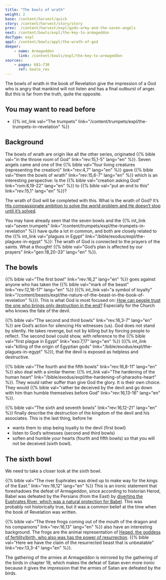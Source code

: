 ```yaml
---
title: "The bowls of wrath"
weight: 2
base: /content/harvest/quick
story: /content/harvest/story/story
prev:  /content/harvest/expl/gods-army-and-the-seven-angels
next: /content/bowls/expl/the-key-to-armageddon
docType: expl
appl: /content/bowls/appl/the-wrath-of-god
deeper:
    - name: Armageddon
      link: /content/bowls/expl/the-key-to-armageddon
sources: 
    - pages: 681–730
      ref: beale_rev
---
```


The bowls of wrath in the book of Revelation give the impression of a God who is angry that mankind will not listen and has a final outburst of anger. But this is far from the truth, quite the opposite.

## You may want to read before

<a name="6ee4"></a>
- {{% int_link val="The trumpets" link="/content/trumpets/expl/the-trumpets-in-revelation" %}}

## Background

<a name="a84e"></a>
The bowls of wrath are origin like all the other series, originated {{% bible val="in the throne room of God" link="rev:15,1-5" lang="en" %}}. Seven angels came and one of the {{% bible val="four living creatures (representing the creation)" link="rev:4,7" lang="en" %}} gave {{% bible val="them the bowls of wrath" link="rev:15,6-7" lang="en" %}} which is an interesting perspective: Is the {{% bible val="creation asking God" link="rom:8,19-22" lang="en" %}} to {{% bible val="put an end to this" link="rev:15,1" lang="en" %}}?

The wrath of God will be completed with this. What is the wrath of God? It’s [His compassionate ambition to solve the world problem and He doesn’t stop until it’s solved](https://moodyaudio.com/products/good-and-beautiful-god-part-6).

You may have already seen that the seven bowls and the {{% int_link val="seven trumpets" link="/content/trumpets/expl/the-trumpets-in-revelation" %}} have quite a lot in common, and both are closely related to the {{% int_link val="plagues in Egypt" link="/bible/exodus/expl/the-plagues-in-egypt" %}}: The wrath of God is connected to the prayers of the saints. What a thought! {{% bible val="God’s plan is affected by our prayers" link="gen:18,20-33" lang="en" %}}.

## The bowls

<a name="7ced"></a>
{{% bible val="The first bowl" link="rev:16,2" lang="en" %}} goes against anyone who has taken the {{% bible val="mark of the beast" link="rev:12,16-17" lang="en" %}} ({{% int_link val="a symbol of loyalty" link="/content/beasts/expl/the-nature-of-the-beast-in-the-book-of-revelation" %}}). This is what God is most focused on: [How can people trust the one who brings only destruction in the end?](https://www.bibleserver.com/NIV/Revelation6%3A1-11) Especially for the Church who knows the fate of the devil.

{{% bible val="The second and third bowls" link="rev:16,3-7" lang="en" %}} are God’s action for silencing His witnesses (us). God does not stand by silently. He takes revenge, but not by killing but by forcing people to reflect. The second bowl could show, with reference to the {{% bible val="first plague in Egypt" link="exo:7,17" lang="en" %}} ({{% int_link val="killing of the origin of Egyptian gods" link="/bible/exodus/expl/the-plagues-in-egypt" %}}), that the devil is exposed as helpless and destructive.

{{% bible val="The fourth and the fifth bowls" link="rev:16,8-11" lang="en" %}} also deal with a similar theme: {{% int_link val="The hardening of the human heart" link="/bible/exodus/expl/the-hardening-of-pharaohs-heart" %}}. They would rather suffer than give God the glory. It is their own choice. They would {{% bible val="rather be deceived by the devil and go down with him than humble themselves before God" link="rev:16,13-16" lang="en" %}}.

{{% bible val="The sixth and seventh bowls" link="rev:16,12-21" lang="en" %}} finally describe the destruction of the kingdom of the devil and his associates. This is the last thing, before he

- wants them to stop being loyalty to the devil (first bowl)
- listen to God’s witnesses (second and third bowls)
- soften and humble your hearts (fourth and fifth bowls) so that you will not be deceived (sixth bowl).

## The sixth bowl

<a name="a667"></a>
We need to take a closer look at the sixth bowl.

{{% bible val="The river Euphrates was dried up to make way for the kings of the East." link="rev:16,12" lang="en" %}} This is an ironic statement that foreshadows the defeat of Armageddon, since according to historian Herod, Babel was defeated by the Persians (from the East) by [diverting the Euphrates River, which was a natural protection for Babel](https://en.wikipedia.org/wiki/Fall_of_Babylon#Historiography). This was probably not historically true, but it was a common belief at the time when the book of Revelation was written.

{{% bible val="The three frogs coming out of the mouth of the dragon and his companions" link="rev:16,13" lang="en" %}} also have an interesting background. The frogs are the animal representation of [Heqed, the goddess of fertility/birth, who also was has the power of resurrection](https://en.wikipedia.org/wiki/Heqet). {{% bible val="Here we have the claim of the resurrected beast that is unbeatable" link="rev:13,3-4" lang="en" %}}.

The gathering of the armies at Armageddon is mirrored by the gathering of the birds in chapter 19, which makes the defeat of Satan even more ironic because it gives the impression that the armies of Satan are defeated by the birds.
